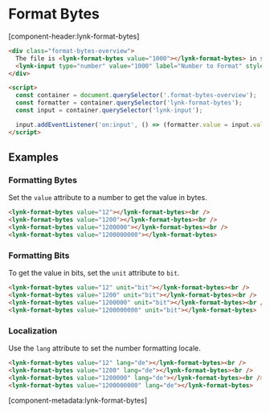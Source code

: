 # Format Bytes

[component-header:lynk-format-bytes]

```html preview
<div class="format-bytes-overview">
  The file is <lynk-format-bytes value="1000"></lynk-format-bytes> in size. <br /><br />
  <lynk-input type="number" value="1000" label="Number to Format" style="max-width: 180px;"></lynk-input>
</div>

<script>
  const container = document.querySelector('.format-bytes-overview');
  const formatter = container.querySelector('lynk-format-bytes');
  const input = container.querySelector('lynk-input');

  input.addEventListener('on:input', () => (formatter.value = input.value || 0));
</script>
```

## Examples

### Formatting Bytes

Set the `value` attribute to a number to get the value in bytes.

```html preview
<lynk-format-bytes value="12"></lynk-format-bytes><br />
<lynk-format-bytes value="1200"></lynk-format-bytes><br />
<lynk-format-bytes value="1200000"></lynk-format-bytes><br />
<lynk-format-bytes value="1200000000"></lynk-format-bytes>
```

### Formatting Bits

To get the value in bits, set the `unit` attribute to `bit`.

```html preview
<lynk-format-bytes value="12" unit="bit"></lynk-format-bytes><br />
<lynk-format-bytes value="1200" unit="bit"></lynk-format-bytes><br />
<lynk-format-bytes value="1200000" unit="bit"></lynk-format-bytes><br />
<lynk-format-bytes value="1200000000" unit="bit"></lynk-format-bytes>
```

### Localization

Use the `lang` attribute to set the number formatting locale.

```html preview
<lynk-format-bytes value="12" lang="de"></lynk-format-bytes><br />
<lynk-format-bytes value="1200" lang="de"></lynk-format-bytes><br />
<lynk-format-bytes value="1200000" lang="de"></lynk-format-bytes><br />
<lynk-format-bytes value="1200000000" lang="de"></lynk-format-bytes>
```

[component-metadata:lynk-format-bytes]
